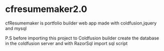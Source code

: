 # cfresumemaker2.0
cfResumemaker is portfolio builder web app made with coldfusion,jquery and mysql

P.S before importing this project to Coldfusion builder create the database in the coldfusion server and with RazorSql import  sql script
